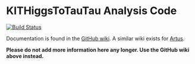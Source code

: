 # KITHiggsToTauTau Analysis Code

[![Build Status](https://travis-ci.org/cms-analysis/HiggsAnalysis-KITHiggsToTauTau.svg?branch=master)](https://travis-ci.org/cms-analysis/HiggsAnalysis-KITHiggsToTauTau)

Documentation is found in the [GitHub wiki](https://github.com/cms-analysis/HiggsAnalysis-KITHiggsToTauTau/wiki). A similar wiki exists for [Artus](https://github.com/artus-analysis/Artus/wiki).

**Please do not add more information here any longer. Use the GitHub wiki above instead.**
